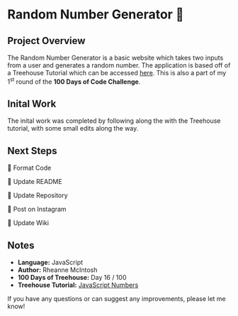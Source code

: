# Random Number Generator :abacus:

## Project Overview
The Random Number Generator is a basic website which takes two inputs from a user and generates a random number. The application is based off of a Treehouse Tutorial which can be accessed [here](https://teamtreehouse.com/library/random-number-challenge). This is also a part of my 1<sup>st</sup> round of the **100 Days of Code Challenge**.

## Inital Work
The inital work was completed by following along the with the Treehouse tutorial, with some small edits along the way.

## Next Steps
:black_square_button: Format Code

:black_square_button: Update README

:black_square_button: Update Repository

:black_square_button: Post on Instagram

:black_square_button: Update Wiki

## Notes
- **Language:** JavaScript
- **Author:** Rheanne McIntosh
- **100 Days of Treehouse:** Day 16 / 100
- **Treehouse Tutorial:** [JavaScript Numbers](https://teamtreehouse.com/library/javascript-numbers)

If you have any questions or can suggest any improvements, please let me know!
